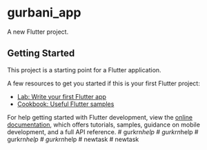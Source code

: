 # gurbani_app

A new Flutter project.

## Getting Started

This project is a starting point for a Flutter application.

A few resources to get you started if this is your first Flutter project:

- [Lab: Write your first Flutter app](https://docs.flutter.dev/get-started/codelab)
- [Cookbook: Useful Flutter samples](https://docs.flutter.dev/cookbook)

For help getting started with Flutter development, view the
[online documentation](https://docs.flutter.dev/), which offers tutorials,
samples, guidance on mobile development, and a full API reference.
#   g u r k r n _ h e l p  
 #   g u r k r n _ h e l p  
 #   g u r k r n _ h e l p  
 #   g u r k r n _ h e l p  
 #   n e w t a s k  
 #   n e w t a s k  
 